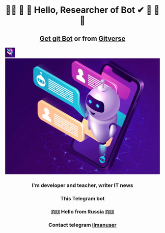 <h1 align="center">&#128104;&#8205;&#128187; &#129504; &#127941;  Hello, Researcher of Bot &#10004; &#128213;	&#129516; &#128295; <br></h1>
  <h2 align="center"><a href="https://github.com/yibibyte/GameBot.git" target="_blank">Get git Bot</a> or from <a href="https://gitverse.ru/sc/iluser/GameBot.git" target="_blank">Gitverse</a> </h2>
<img src="https://github.com/yibibyte/GameBot/blob/master/bot.jpg" width="32" height="32" "/>
<br><img src="https://github.com/yibibyte/GameBot/blob/master/icon_bot.gif" alt="Telegram Бот">
<h3 align="center">I'm developer and teacher, writer IT news </h3>
<h3 align="center">This Telegram bot</h3>
<h3 align="center">🇷🇺 Hello from Russia &#127479;&#127482;</h3>
<h3 align="center"> Contact telegram <a href="https://t.me/ilmanuser" target="_blank">ilmanuser</a> </h3>


